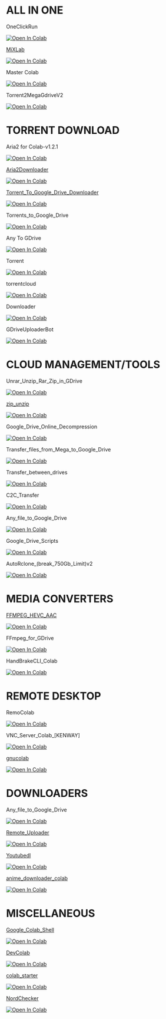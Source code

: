 # ALL IN ONE


OneClickRun

<a href="https://colab.research.google.com/github/DarremMolko/Hoarder-Colab-Notebooks/blob/master/OneClickRun.ipynb" target="_parent\"><img src="https://colab.research.google.com/assets/colab-badge.svg" alt="Open In Colab"/></a>


<a href="https://github.com/shirooo39/MiXLab">MiXLab</a>

<a href="https://colab.research.google.com/github/DarremMolko/Hoarder-Colab-Notebooks/blob/master/MiXLab.ipynb" target="_parent\"><img src="https://colab.research.google.com/assets/colab-badge.svg" alt="Open In Colab"/></a>

Master Colab

<a href="https://colab.research.google.com/github/DarremMolko/Hoarder-Colab-Notebooks/blob/master/Master_Colab_Notebook_Working_&_Updated_(March_2020).ipynb" target="_parent\"><img src="https://colab.research.google.com/assets/colab-badge.svg" alt="Open In Colab"/></a>

Torrent2MegaGdriveV2

<a href="https://colab.research.google.com/github/DarremMolko/Hoarder-Colab-Notebooks/blob/master/Torrent2MegaGdriveV2.Ipynb" target="_parent\"><img src="https://colab.research.google.com/assets/colab-badge.svg" alt="Open In Colab"/></a>


# TORRENT DOWNLOAD

Aria2 for Colab-v1.2.1

<a href="https://colab.research.google.com/github/DarremMolko/Hoarder-Colab-Notebooks/blob/master/Aria2 for Colab-v1.2.1.ipynb" target="_parent\"><img src="https://colab.research.google.com/assets/colab-badge.svg" alt="Open In Colab"/></a>

<a href="https://github.com/Pentaly7/Colab-Aria2-Downloader">Aria2Downloader</a>

<a href="https://colab.research.google.com/github/DarremMolko/Hoarder-Colab-Notebooks/blob/master/Aria2Downloader.ipynb" target="_parent\"><img src="https://colab.research.google.com/assets/colab-badge.svg" alt="Open In Colab"/></a>

<a href="https://github.com/destiny6520/Torrent-To-Google-Drive-Downloader-By-Destiny">Torrent_To_Google_Drive_Downloader</a>

<a href="https://colab.research.google.com/github/DarremMolko/Hoarder-Colab-Notebooks/blob/master/Torrent_To_Google_Drive_Downloader.ipynb" target="_parent\"><img src="https://colab.research.google.com/assets/colab-badge.svg" alt="Open In Colab"/></a>

Torrents_to_Google_Drive

<a href="https://colab.research.google.com/github/DarremMolko/Hoarder-Colab-Notebooks/blob/master/Torrents_to_Google_Drive.ipynb" target="_parent\"><img src="https://colab.research.google.com/assets/colab-badge.svg" alt="Open In Colab"/></a>

Any To GDrive

<a href="https://colab.research.google.com/github/DarremMolko/Hoarder-Colab-Notebooks/blob/master/Any To GDrive.ipynb" target="_parent\"><img src="https://colab.research.google.com/assets/colab-badge.svg" alt="Open In Colab"/></a>

Torrent

<a href="https://colab.research.google.com/github/DarremMolko/Hoarder-Colab-Notebooks/blob/master/Torrent.ipynb" target="_parent\"><img src="https://colab.research.google.com/assets/colab-badge.svg" alt="Open In Colab"/></a>

torrentcloud

<a href="https://colab.research.google.com/github/DarremMolko/Hoarder-Colab-Notebooks/blob/master/torrentcloud.ipynb" target="_parent\"><img src="https://colab.research.google.com/assets/colab-badge.svg" alt="Open In Colab"/></a>

Downloader

<a href="https://colab.research.google.com/github/DarremMolko/Hoarder-Colab-Notebooks/blob/master/Downloader.ipynb" target="_parent\"><img src="https://colab.research.google.com/assets/colab-badge.svg" alt="Open In Colab"/></a>

GDriveUploaderBot

<a href="https://colab.research.google.com/github/DarremMolko/Hoarder-Colab-Notebooks/blob/master/GDriveUploaderBot.ipynb" target="_parent\"><img src="https://colab.research.google.com/assets/colab-badge.svg" alt="Open In Colab"/></a>

# CLOUD MANAGEMENT/TOOLS

Unrar_Unzip_Rar_Zip_in_GDrive

<a href="https://colab.research.google.com/github/DarremMolko/Hoarder-Colab-Notebooks/blob/master/Unrar_Unzip_Rar_Zip_in_GDrive.ipynb" target="_parent\"><img src="https://colab.research.google.com/assets/colab-badge.svg" alt="Open In Colab"/></a>

<a href="https://github.com/devillD/Zip-Unzip-Google-Drives-File">zip_unzip</a>

<a href="https://colab.research.google.com/github/DarremMolko/Hoarder-Colab-Notebooks/blob/master/zip_unzip.ipynb" target="_parent\"><img src="https://colab.research.google.com/assets/colab-badge.svg" alt="Open In Colab"/></a>

Google_Drive_Online_Decompression

<a href="https://colab.research.google.com/github/DarremMolko/Hoarder-Colab-Notebooks/blob/master/Google_Drive_Online_Decompression.ipynb" target="_parent\"><img src="https://colab.research.google.com/assets/colab-badge.svg" alt="Open In Colab"/></a>

Transfer_files_from_Mega_to_Google_Drive

<a href="https://colab.research.google.com/github/DarremMolko/Hoarder-Colab-Notebooks/blob/master/Transfer_files_from_Mega_to_Google_Drive.ipynb" target="_parent\"><img src="https://colab.research.google.com/assets/colab-badge.svg" alt="Open In Colab"/></a>

Transfer_between_drives

<a href="https://colab.research.google.com/github/DarremMolko/Hoarder-Colab-Notebooks/blob/master/Transfer_between_drives.ipynb" target="_parent\"><img src="https://colab.research.google.com/assets/colab-badge.svg" alt="Open In Colab"/></a>

C2C_Transfer

<a href="https://colab.research.google.com/github/DarremMolko/Hoarder-Colab-Notebooks/blob/master/C2C_Transfer.ipynb" target="_parent\"><img src="https://colab.research.google.com/assets/colab-badge.svg" alt="Open In Colab"/></a>

Any_file_to_Google_Drive

<a href="https://colab.research.google.com/github/DarremMolko/Hoarder-Colab-Notebooks/blob/master/Any_file_to_Google_Drive.ipynb" target="_parent\"><img src="https://colab.research.google.com/assets/colab-badge.svg" alt="Open In Colab"/></a>

Google_Drive_Scripts

<a href="https://colab.research.google.com/github/DarremMolko/Hoarder-Colab-Notebooks/blob/master/Google_Drive_Scripts.ipynb" target="_parent\"><img src="https://colab.research.google.com/assets/colab-badge.svg" alt="Open In Colab"/></a>

AutoRclone_(break_750Gb_Limit)v2

<a href="https://colab.research.google.com/github/DarremMolko/Hoarder-Colab-Notebooks/blob/master/AutoRclone_(break_750Gb_Limit)v2.ipynb" target="_parent\"><img src="https://colab.research.google.com/assets/colab-badge.svg" alt="Open In Colab"/></a>

# MEDIA CONVERTERS

<a href="https://github.com/Ptibouc77/FFMPEG-HEVC-AAC-Google-Colab">FFMPEG_HEVC_AAC</a>

<a href="https://colab.research.google.com/github/DarremMolko/Hoarder-Colab-Notebooks/blob/master/FFMPEG_HEVC_AAC.ipynb" target="_parent\"><img src="https://colab.research.google.com/assets/colab-badge.svg" alt="Open In Colab"/></a>

FFmpeg_for_GDrive

<a href="https://colab.research.google.com/github/DarremMolko/Hoarder-Colab-Notebooks/blob/master/FFmpeg_for_GDrive.ipynb" target="_parent\"><img src="https://colab.research.google.com/assets/colab-badge.svg" alt="Open In Colab"/></a>

HandBrakeCLI_Colab

<a href="https://colab.research.google.com/github/DarremMolko/Hoarder-Colab-Notebooks/blob/master/HandBrakeCLI_Colab.ipynb" target="_parent\"><img src="https://colab.research.google.com/assets/colab-badge.svg" alt="Open In Colab"/></a>

# REMOTE DESKTOP

RemoColab

<a href="https://colab.research.google.com/github/DarremMolko/Hoarder-Colab-Notebooks/blob/master/RemoColab.ipynb" target="_parent\"><img src="https://colab.research.google.com/assets/colab-badge.svg" alt="Open In Colab"/></a>

VNC_Server_Colab_[KENWAY]

<a href="https://colab.research.google.com/github/DarremMolko/Hoarder-Colab-Notebooks/blob/master/VNC_Server_Colab_[KENWAY].ipynb" target="_parent\"><img src="https://colab.research.google.com/assets/colab-badge.svg" alt="Open In Colab"/></a>

<a href="https://github.com/tallero/GNUColab">gnucolab</a>

<a href="https://colab.research.google.com/github/DarremMolko/Hoarder-Colab-Notebooks/blob/master/gnucolab.ipynb" target="_parent\"><img src="https://colab.research.google.com/assets/colab-badge.svg" alt="Open In Colab"/></a>

# DOWNLOADERS

Any_file_to_Google_Drive

<a href="https://colab.research.google.com/github/DarremMolko/Hoarder-Colab-Notebooks/blob/master/Any_file_to_Google_Drive.ipynb" target="_parent\"><img src="https://colab.research.google.com/assets/colab-badge.svg" alt="Open In Colab"/></a>

<a href="https://github.com/cheems/Remote-Uploader">Remote_Uploader</a>

<a href="https://colab.research.google.com/github/DarremMolko/Hoarder-Colab-Notebooks/blob/master/Remote_Uploader.ipynb" target="_parent\"><img src="https://colab.research.google.com/assets/colab-badge.svg" alt="Open In Colab"/></a>

<a href="https://github.com/aftabkh505/Ytplaylist">Youtubedl</a>

<a href="https://colab.research.google.com/github/DarremMolko/Hoarder-Colab-Notebooks/blob/master/Youtubedl.ipynb" target="_parent\"><img src="https://colab.research.google.com/assets/colab-badge.svg" alt="Open In Colab"/></a>

<a href="https://github.com/paramphy/colab-anime-downloader">anime_downloader_colab</a>

<a href="https://colab.research.google.com/github/DarremMolko/Hoarder-Colab-Notebooks/blob/master/anime_downloader_colab" target="_parent\"><img src="https://colab.research.google.com/assets/colab-badge.svg" alt="Open In Colab"/></a>

# MISCELLANEOUS

<a href="https://github.com/singhsidhukuldeep/Google-Colab-Shell">Google_Colab_Shell</a>

<a href="https://colab.research.google.com/github/DarremMolko/Hoarder-Colab-Notebooks/blob/master/Google_Colab_Shell.ipynb" target="_parent\"><img src="https://colab.research.google.com/assets/colab-badge.svg" alt="Open In Colab"/></a>

<a href="https://github.com/thecoder-001/DevColab">DevColab</a>

<a href="https://colab.research.google.com/github/DarremMolko/Hoarder-Colab-Notebooks/blob/master/DevColab.ipynb" target="_parent\"><img src="https://colab.research.google.com/assets/colab-badge.svg" alt="Open In Colab"/></a>

<a href="https://github.com/abhishekkrthakur/colabcode">colab_starter</a>

<a href="https://colab.research.google.com/github/DarremMolko/Hoarder-Colab-Notebooks/blob/master/colab_starter.ipynb" target="_parent\"><img src="https://colab.research.google.com/assets/colab-badge.svg" alt="Open In Colab"/></a>

<a href="https://github.com/biplobsd/ColabNordChecker">NordChecker</a>

<a href="https://colab.research.google.com/github/DarremMolko/Hoarder-Colab-Notebooks/blob/master/NordChecker.ipynb" target="_parent\"><img src="https://colab.research.google.com/assets/colab-badge.svg" alt="Open In Colab"/></a>
